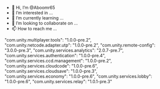 - 👋 Hi, I’m @Aboomr65
- 👀 I’m interested in ...
- 🌱 I’m currently learning ...
- 💞️ I’m looking to collaborate on ...
- 📫 How to reach me ...

<!---
Aboomr65/Aboomr65 is a ✨ special ✨ repository because its `README.md` (this file) appears on your GitHub profile.
You can click the Preview link to take a look at your changes.
--->
"com.unity.multiplayer.tools": "1.0.0-pre.2",
"com.unity.netcode.adapter.utp": "1.0.0-pre.2",
"com.unity.remote-config": "3.0.0-pre.3",
"com.unity.services.analytics": "2.0.7-pre.7",
"com.unity.services.authentication": "1.0.0-pre.4",
"com.unity.services.ccd.management": "1.0.0-pre.2",
"com.unity.services.cloudcode": "1.0.0-pre.6",
"com.unity.services.cloudsave": "1.0.0-pre.3",
"com.unity.services.economy": "1.0.0-pre.6",
"com.unity.services.lobby": "1.0.0-pre.6",
"com.unity.services.relay": "1.0.1-pre.3"
